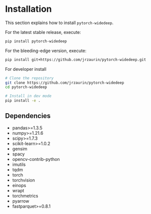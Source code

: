 # Installation

This section explains how to install ``pytorch-widedeep``.

For the latest stable release, execute:

```bash
pip install pytorch-widedeep
```

For the bleeding-edge version, execute:

```bash
pip install git+https://github.com/jrzaurin/pytorch-widedeep.git
```

For developer install

```bash
# Clone the repository
git clone https://github.com/jrzaurin/pytorch-widedeep
cd pytorch-widedeep

# Install in dev mode
pip install -e .
```

## Dependencies

* pandas>=1.3.5
* numpy>=1.21.6
* scipy>=1.7.3
* scikit-learn>=1.0.2
* gensim
* spacy
* opencv-contrib-python
* imutils
* tqdm
* torch
* torchvision
* einops
* wrapt
* torchmetrics
* pyarrow
* fastparquet>=0.8.1